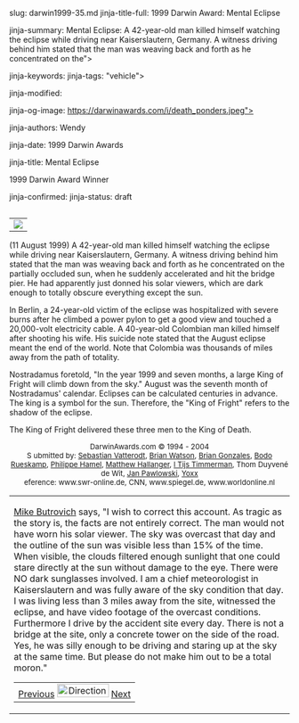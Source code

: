 slug: darwin1999-35.md
jinja-title-full: 1999 Darwin Award: Mental Eclipse

jinja-summary: Mental Eclipse: A 42-year-old man killed himself watching the eclipse while driving near Kaiserslautern, Germany. A witness driving behind him stated that the man was weaving back and forth as he concentrated on the">

jinja-keywords:
jinja-tags: "vehicle">

jinja-modified:

jinja-og-image: https://darwinawards.com/i/death_ponders.jpeg">

jinja-authors: Wendy

jinja-date: 1999 Darwin Awards


jinja-title: Mental Eclipse

1999 Darwin Award Winner

jinja-confirmed:
jinja-status: draft

<TABLE border=0 align=right><TR><TD align=center>
<A href="/cgi/search.pl?keywords=category%3Dvehicle&swishindex=stories.data&show_description=yes&maxdisplay=10&maxresults=50"><IMG src="/i/icon/car.jpg" border=0></A>

</TD></TR></TABLE>

(11 August 1999) A 42-year-old man killed himself watching the eclipse while driving near Kaiserslautern, Germany. A witness driving behind him stated that the man was weaving back and forth as he concentrated on the partially occluded sun, when he suddenly accelerated and hit the bridge pier. He had apparently just donned his solar viewers, which are dark enough to totally obscure everything except the sun.
<P>In Berlin, a 24-year-old victim of the eclipse was hospitalized with severe burns after he climbed a power pylon to get a good view and touched a 20,000-volt electricity cable.
A 40-year-old Colombian man killed himself after shooting his wife. His suicide note stated that the August eclipse meant the end of the world. Note that Colombia was thousands of miles away from the path of totality.

Nostradamus foretold, "In the year 1999 and seven months, a large King of Fright will climb down from the sky." August was the seventh month of Nostradamus' calendar. Eclipses can be calculated centuries in advance. The king is a symbol for the sun. Therefore, the "King of Fright" refers to the shadow of the eclipse.

The King of Fright delivered these three men to the King of Death.
<P align="center"><FONT size="-1">DarwinAwards.com © 1994 - 2004<BR>
S
</FONT><FONT size="-1">ubmitted by: <A href="mailto:REMOVE-vatterod@mephisto.ossnet.uni-oldenburg.de ">Sebastian Vatterodt</A>, <A href="mailto:REMOVE-brawatson@yahoo.com">Brian Watson</A>, <A href="mailto:REMOVE-gonzales@thuntek.net">Brian Gonzales</A>, <A href="mailto:REMOVE-br@rueskamp.com">Bodo Rueskamp</A>, <A href="mailto:REMOVE-phamel@logisil.com">Philippe Hamel</A>, <A href="mailto:REMOVE-mhallang@fas.harvard.edu">Matthew Hallanger</A>,
<A href="mailto:REMOVE-timmerman@pscw.uva.n">l Tijs Timmerman</A>, Thom Duyvené de Wit,
<A href="mailto:REMOVE-jan.pawlowski@wi-inf.uni-essen.de">Jan Pawlowski</A>, <A href="mailto:REMOVE-yoxx@babylon.rhein-main.de">Yoxx</A></FONT><FONT size="-1"><BR>
eference: www.swr-online.de, CNN, www.spiegel.de, www.worldonline.nl</FONT>
</FONT>
<CENTER>

<!--#include virtual="/inc/votebar_viewvoteonly" -->

</CENTER>
</CENTER>
</TD></TR></TABLE>
<TABLE width=85% border=0 cellspacing=5 cellpadding=10>
<TR valign="top">
<TD colspan="2">

<P><A href="mailto:REMOVE-mikeyb@interquest.de">Mike Butrovich</A> says, &quot;I wish to correct this account. As tragic as the story is, the facts are not entirely correct. The man would not have worn his solar viewer. The sky was overcast that day and the outline of the sun was visible less than 15% of the time. When visible, the clouds filtered enough sunlight that one could stare directly at the sun without damage to the eye. There were NO dark sunglasses involved. I am a chief meteorologist in Kaiserslautern and was fully aware of the sky condition that day. I was living less than 3 miles away from the site, witnessed the eclipse, and have video footage of the overcast conditions. Furthermore I drive by the accident site every day. There is not a bridge at the site, only a concrete tower on the side of the road. Yes, he was silly enough to be driving and staring up at the sky at the same time. But please do not make him out to be a total moron.&quot;
<TABLE width=100% border=0 background="/i/bgmain.jpg" cellspacing=5 cellpadding=10><TR><TD>
<CENTER>
<A href="darwin1999-34.html">Previous</A> <IMG src="/i/arrowani.gif" width="93" height="24" border="0" alt="Directions"> <A href="darwin1999-36.html">Next</A>
</CENTER>
</H2>
</CENTER>

<!--#include file=nav_1999.html -->


